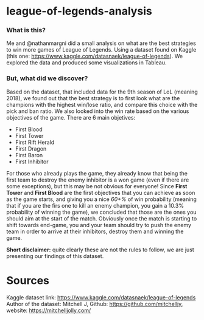 # league-of-legends-analysis
### What is this?
Me and @nathanmargni did a small analysis on what are the best strategies to win more games of League of Legends. Using a dataset found on Kaggle (this one: https://www.kaggle.com/datasnaek/league-of-legends). We explored the data and produced some visualizations in Tableau.

### But, what did we discover?
Based on the dataset, that included data for the 9th season of LoL (meaning 2018), we found out that the best strategy is to first look what are the champions with the highest win/lose ratio, and compare this choice with the pick and ban ratio. We also looked into the win rate based on the various objectives of the game.
There are 6 main objetives:
* First Blood
* First Tower
* First Rift Herald
* First Dragon
* First Baron
* First Inhibitor

For those who already plays the game, they already know that being the first team to destroy the enemy inhibitor is a won game (even if there are some exceptions), but this may be not obvious for everyone!
Since **First Tower** and **First Blood** are the first objectives that you can achieve as soon as the game starts, and giving you a nice *60+%* of win probability (meaning that if you are the firs one to kill an enemy champion, you gain a 10.3% probability of winning the game), we concluded that those are the ones you should aim at the start of the match. 
Obviously once the match is starting to shift towards end-game, you and your team should try to push the enemy team in order to arrive at their inhibitors, destroy them and winning the game.

**Short disclaimer:** quite clearly these are not the rules to follow, we are just presenting our findings of this dataset.

# Sources
Kaggle dataset link: https://www.kaggle.com/datasnaek/league-of-legends
Author of the dataset: Mitchell J, Github: https://github.com/mitchelljy, website: https://mitchelljolly.com/
